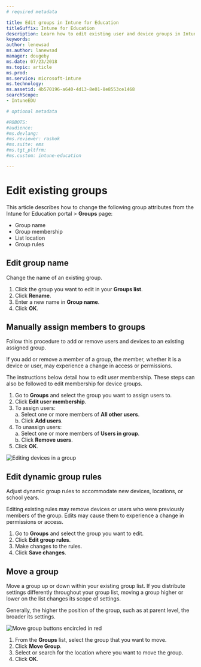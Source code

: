 ```yaml
---
# required metadata

title: Edit groups in Intune for Education
titleSuffix: Intune for Education
description: Learn how to edit existing user and device groups in Intune for Education.
keywords:
author: lenewsad
ms.author: lanewsad
manager: dougeby
ms.date: 07/23/2018
ms.topic: article
ms.prod:
ms.service: microsoft-intune
ms.technology:
ms.assetid: 4b570196-a640-4d13-8e01-8e8553ce1468
searchScope:
- IntuneEDU

# optional metadata

#ROBOTS:
#audience:
#ms.devlang:
#ms.reviewer: rashok
#ms.suite: ems
#ms.tgt_pltfrm:
#ms.custom: intune-education

---
```


# Edit existing groups

This article describes how to change the following group attributes from the Intune for Education portal > **Groups** page:

* Group name
* Group membership
* List location
* Group rules 

## Edit group name   
Change the name of an existing group.
1. Click the group you want to edit in your **Groups list**.
2. Click **Rename**.
3. Enter a new name in **Group name**.
4. Click **OK**.

## Manually assign members to groups 
Follow this procedure to add or remove users and devices to an existing assigned group.

If you add or remove a member of a group, the member, whether it is a device or user, may experience a change in access or permissions.

The instructions below detail how to edit *user* membership. These steps can also be followed to edit membership for device groups.

1. Go to **Groups** and select the group you want to assign users to. 
2. Click **Edit user membership**.
3. To assign users:  
    a. Select one or more members of **All other users**.  
    b. Click **Add users**.  
4. To unassign users:    
    a. Select one or more members of **Users in group**.  
    b. Click **Remove users**.
5. Click **OK**.

![Editing devices in a group](./media/groups-008-edit-group-membership.png)


## Edit dynamic group rules  
Adjust dynamic group rules to accommodate new devices, locations, or school years.

Editing existing rules may remove devices or users who were previously members of the group. Edits may cause them to experience a change in permissions or access. 

1. Go to **Groups** and select the group you want to edit.
2. Click **Edit group rules**.
3. Make changes to the rules. 
4. Click **Save changes**.  

## Move a group  

Move a group up or down within your existing group list. If you distribute settings differently throughout your group list, moving a group higher or lower on the list changes its scope of settings.

Generally, the higher the position of the group, such as at parent level, the broader its settings.

  ![Move group buttons encircled in red](./media/groups-010-move-groups.png)

1. From the **Groups** list, select the group that you want to move.
3. Click **Move Group**.
4. Select or search for the location where you want to move the group. 
5.	Click **OK**.  
